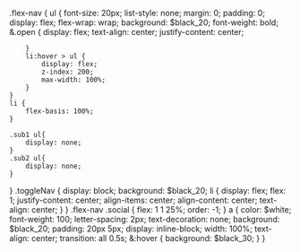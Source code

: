 .flex-nav {
	ul {
		font-size: 20px;
		list-style: none;
		margin: 0;
		padding: 0;
		display: flex;
		flex-wrap: wrap;
		background: $black_20;
		font-weight: bold;
		&.open {
			display: flex;
			text-align: center;
			justify-content: center;
			
		}
		li:hover > ul {
			display: flex;
			z-index: 200;
			max-width: 100%;
		}
	}
	li {
		flex-basis: 100%;
	}

	.sub1 ul{
		display: none;
	}
	.sub2 ul{
		display: none;
	}
}
.toggleNav {
	display: block;
	background: $black_20;
	li {
		display: flex;
		flex: 1;
		justify-content: center;
		align-items: center;
		align-content: center;
		text-align: center;
	}
}
.flex-nav .social {
	flex: 1 1 25%;
	order: -1;
}
a {
	color: $white;
	font-weight: 100;
	letter-spacing: 2px;
	text-decoration: none;
	background: $black_20;
	padding: 20px 5px;
	display: inline-block;
	width: 100%;
	text-align: center;
	transition: all 0.5s;
	&:hover {
		background: $black_30;
	}
}